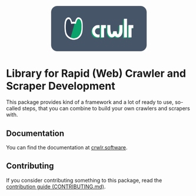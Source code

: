 <p align="center"><a href="https://www.crwlr.software" target="_blank"><img src="https://github.com/crwlrsoft/graphics/blob/eee6cf48ee491b538d11b9acd7ee71fbcdbe3a09/crwlr-logo.png" alt="crwlr.software logo" width="260"></a></p>

# Library for Rapid (Web) Crawler and Scraper Development

This package provides kind of a framework and a lot of ready
to use, so-called steps, that you can combine to build your
own crawlers and scrapers with.

## Documentation

You can find the documentation at 
[crwlr.software](https://www.crwlr.software/packages/crawler/getting-started).

## Contributing

If you consider contributing something to this package,
read the [contribution guide (CONTRIBUTING.md)](CONTRIBUTING.md).
